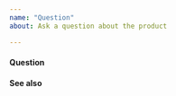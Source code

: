 ```yaml
---
name: "Question"
about: Ask a question about the product

---
```


<!--
This repository is for the VIC vSphere Client Plugins. Please use it to report issues related to those user interfaces.

To help use keep things organized, please file issues in the most appropriate repository:
 * VIC Engine (VCHs, Container VMs, and their lifecycles): https://github.com/vmware/vic/issues
 * VIC Appliance (OVA) and User Documentation: https://github.com/vmware/vic-product/issues
 * Container Management Portal (Admiral): https://github.com/vmware/admiral/issues
 * Container Registry (Harbor): https://github.com/goharbor/harbor/issues
-->

<!--
NOTE: Our public Slack channel is often a better way to ask questions and get answers. Consider trying that first, before opening a GitHub issue.

See https://github.com/vmware/vic/blob/master/CONTRIBUTING.md#community for details.
-->

#### Question
<!-- Explain the question briefly. -->


#### See also
<!-- Provide references to relevant resources, such as documentation or related issues. -->
